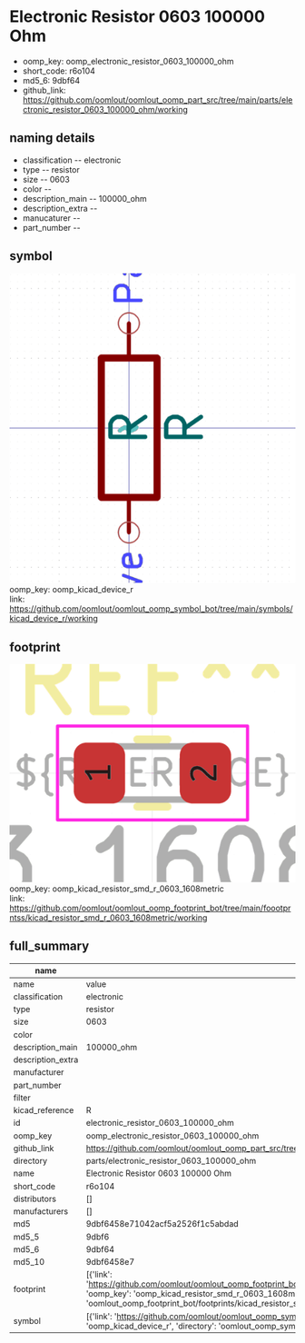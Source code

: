 # Electronic Resistor 0603 100000 Ohm

  
* oomp_key: oomp_electronic_resistor_0603_100000_ohm 
* short_code: r6o104
* md5_6: 9dbf64  
* github_link: https://github.com/oomlout/oomlout_oomp_part_src/tree/main/parts/electronic_resistor_0603_100000_ohm/working  
## naming details
* classification -- electronic
* type -- resistor
* size -- 0603
* color -- 
* description_main -- 100000_ohm
* description_extra -- 
* manucaturer -- 
* part_number -- 



## symbol

![](symbol/0/working/working_600.png)  
oomp_key: oomp_kicad_device_r  
link: https://github.com/oomlout/oomlout_oomp_symbol_bot/tree/main/symbols/kicad_device_r/working  

## footprint

![](footprint/0/working/working_600.png)  
oomp_key: oomp_kicad_resistor_smd_r_0603_1608metric  
link: https://github.com/oomlout/oomlout_oomp_footprint_bot/tree/main/foootprntss/kicad_resistor_smd_r_0603_1608metric/working  

## full_summary
| name | value | 
| --- | --- | 
| name | value | 
| classification | electronic | 
| type | resistor | 
| size | 0603 | 
| color |  | 
| description_main | 100000_ohm | 
| description_extra |  | 
| manufacturer |  | 
| part_number |  | 
| filter |  | 
| kicad_reference | R | 
| id | electronic_resistor_0603_100000_ohm | 
| oomp_key | oomp_electronic_resistor_0603_100000_ohm | 
| github_link | https://github.com/oomlout/oomlout_oomp_part_src/tree/main/parts/electronic_resistor_0603_100000_ohm/working | 
| directory | parts/electronic_resistor_0603_100000_ohm | 
| name | Electronic Resistor 0603 100000 Ohm | 
| short_code | r6o104 | 
| distributors | [] | 
| manufacturers | [] | 
| md5 | 9dbf6458e71042acf5a2526f1c5abdad | 
| md5_5 | 9dbf6 | 
| md5_6 | 9dbf64 | 
| md5_10 | 9dbf6458e7 | 
| footprint | [{'link': 'https://github.com/oomlout/oomlout_oomp_footprint_bot/tree/main/foootprntss/kicad_resistor_smd_r_0603_1608metric', 'oomp_key': 'oomp_kicad_resistor_smd_r_0603_1608metric', 'directory': 'oomlout_oomp_footprint_bot/footprints/kicad_resistor_smd_r_0603_1608metric//working/working.kicad_mod'}] | 
| symbol | [{'link': 'https://github.com/oomlout/oomlout_oomp_symbol_bot/tree/main/symbols/kicad_device_r', 'oomp_key': 'oomp_kicad_device_r', 'directory': 'oomlout_oomp_symbol_bot/symbols/kicad_device_r//working/working.kicad_sym'}] | 
